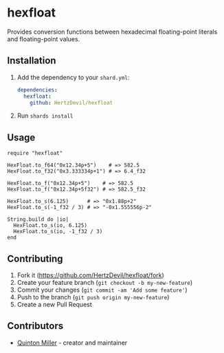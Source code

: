 # hexfloat

Provides conversion functions between hexadecimal floating-point literals and
floating-point values.

## Installation

1. Add the dependency to your `shard.yml`:

   ```yaml
   dependencies:
     hexfloat:
       github: HertzDevil/hexfloat
   ```

2. Run `shards install`

## Usage

```crystal
require "hexfloat"

HexFloat.to_f64("0x12.34p+5")    # => 582.5
HexFloat.to_f32("0x3.333334p+1") # => 6.4_f32

HexFloat.to_f("0x12.34p+5")    # => 582.5
HexFloat.to_f("0x12.34p+5f32") # => 582.5_f32

HexFloat.to_s(6.125)      # => "0x1.88p+2"
HexFloat.to_s(-1_f32 / 3) # => "-0x1.555556p-2"

String.build do |io|
  HexFloat.to_s(io, 6.125)
  HexFloat.to_s(io, -1_f32 / 3)
end
```

## Contributing

1. Fork it (<https://github.com/HertzDevil/hexfloat/fork>)
2. Create your feature branch (`git checkout -b my-new-feature`)
3. Commit your changes (`git commit -am 'Add some feature'`)
4. Push to the branch (`git push origin my-new-feature`)
5. Create a new Pull Request

## Contributors

- [Quinton Miller](https://github.com/HertzDevil) - creator and maintainer
